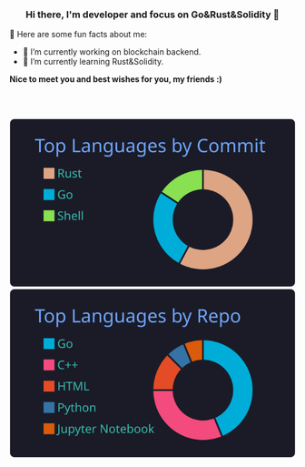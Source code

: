 
<h3 align="center">Hi there, I'm developer and focus on Go&Rust&Solidity 🌲  </h3>

🔫 Here are some fun facts about me:

- 🔭 I’m currently working on blockchain backend.
- 🌱 I’m currently learning Rust&Solidity.

**Nice to meet you and best wishes for you, my friends :)**

<h2></h2>

<br />

[![](https://raw.githubusercontent.com/liangjisheng/liangjisheng/main/profile-summary-card-output/tokyonight/2-most-commit-language.svg)](https://github.com/vn7n24fzkq/github-profile-summary-cards) 
[![](profile-summary-card-output/tokyonight/1-repos-per-language.svg)](https://github.com/vn7n24fzkq/github-profile-summary-cards)

<!--
**liangjisheng/liangjisheng** is a ✨ _special_ ✨ repository because its `README.md` (this file) appears on your GitHub profile.

Here are some ideas to get you started:

- 🔭 I’m currently working on ...
- 🌱 I’m currently learning ...
- 👯 I’m looking to collaborate on ...
- 🤔 I’m looking for help with ...
- 💬 Ask me about ...
- 📫 How to reach me: ...
- 😄 Pronouns: ...
- ⚡ Fun fact: ...
-->